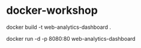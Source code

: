 # docker-workshop

docker build -t web-analytics-dashboard .

docker run -d -p 8080:80 web-analytics-dashboard

